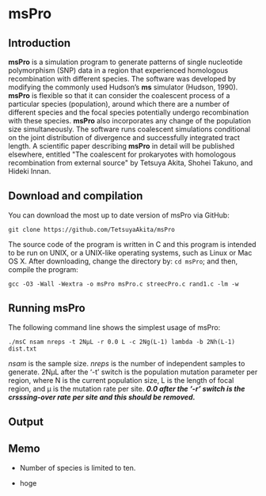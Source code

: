 <!--
ctrl + shift + M: show preview
-->
# msPro

## Introduction
**msPro** is a simulation program to generate patterns of single nucleotide polymorphism (SNP) data in a region that experienced homologous recombination with different species. The software was developed by modifying the commonly used Hudson’s **ms** simulator (Hudson, 1990). **msPro** is flexible so that it can consider the coalescent process of a particular species (population), around which there are a number of different species and the focal species potentially undergo recombination with these species. **msPro** also incorporates any change of the population size simultaneously. The software runs coalescent simulations conditional on the joint distribution of divergence and successfully integrated tract length. A scientific paper describing **msPro** in detail will be published elsewhere, entitled "The coalescent for prokaryotes with homologous recombination from external source" by Tetsuya Akita, Shohei Takuno, and Hideki Innan.

## Download and compilation
You can download the most up to date version of msPro via GitHub:
```
git clone https://github.com/TetsuyaAkita/msPro
```
The source code of the program is written in C and this program is intended to be run on UNIX, or a UNIX-like operating systems, such as Linux or Mac OS X. After downloading, change the directory by: `cd msPro`; and then, compile the program:
```
gcc -O3 -Wall -Wextra -o msPro msPro.c streecPro.c rand1.c -lm -w
```

## Running msPro
The following command line shows the simplest usage of msPro:
```
./msC nsam nreps -t 2NμL -r 0.0 L -c 2Ng(L-1) lambda -b 2Nh(L-1) dist.txt
```
*nsam* is the sample size. *nreps* is the number of independent samples to generate. 2NμL after the ‘-t’ switch is the population mutation parameter per region, where N is the current population size, L is the length of focal region, and μ is the mutation rate per site. ***0.0 after the ‘-r’ switch is the crsssing-over rate per site and this should be removed.***

## Output

## Memo
- Number of species is limited to ten.

- hoge
